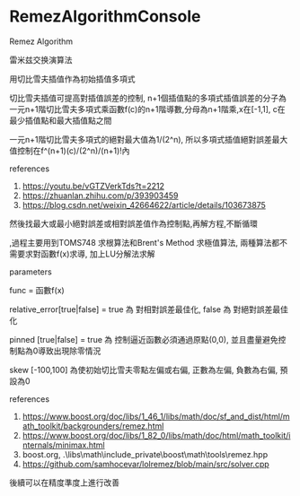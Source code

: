 # RemezAlgorithmConsole
Remez Algorithm

雷米兹交换演算法

用切比雪夫插值作為初始插值多項式

切比雪夫插值可提高對插值誤差的控制, n+1個插值點的多項式插值誤差的分子為一元n+1階切比雪夫多項式乘函數f(c)的n+1階導數,分母為n+1階乘,x在[-1,1], c在最少插值點和最大插值點之間

一元n+1階切比雪夫多項式的絕對最大值為1/(2^n), 所以多項式插值絕對誤差最大值控制在f^(n+1)(c)/(2^n)/(n+1)!內

references
1. https://youtu.be/vGTZVerkTds?t=2212
2. https://zhuanlan.zhihu.com/p/393903459
3. https://blog.csdn.net/weixin_42664622/article/details/103673875

然後找最大或最小絕對誤差或相對誤差值作為控制點,再解方程,不斷循環

,過程主要用到TOMS748 求根算法和Brent's Method 求極值算法, 兩種算法都不需要求對函數f(x)求導, 加上LU分解法求解

parameters

func = 函數f(x)

relative_error[true|false] = true 為 對相對誤差最佳化, false 為 對絕對誤差最佳化

pinned [true|false] = true 為 控制逼近函數必須通過原點(0,0), 並且盡量避免控制點為0導致出現除零情況

skew [-100,100] 為使初始切比雪夫零點左偏或右偏, 正數為左偏, 負數為右偏, 預設為0

references
1. https://www.boost.org/doc/libs/1_46_1/libs/math/doc/sf_and_dist/html/math_toolkit/backgrounders/remez.html
2. https://www.boost.org/doc/libs/1_82_0/libs/math/doc/html/math_toolkit/internals/minimax.html
3. boost.org, .\libs\math\include_private\boost\math\tools\remez.hpp
4. https://github.com/samhocevar/lolremez/blob/main/src/solver.cpp

後續可以在精度準度上進行改善
